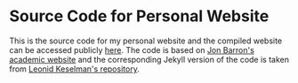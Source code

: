 # Source Code for Personal Website

This is the source code for my personal website and the compiled website can be accessed publicly [here](https://shriya999.github.io). The code is based on [Jon Barron's academic website](https://jonbarron.info/) and the corresponding Jekyll version of the code is taken from [Leonid Keselman's repository](https://github.com/leonidk/new_website).

